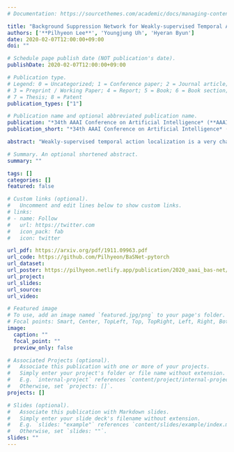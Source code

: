```yaml
---
# Documentation: https://sourcethemes.com/academic/docs/managing-content/

title: "Background Suppression Network for Weakly-supervised Temporal Action Localization"
authors: ['**Pilhyeon Lee**', 'Youngjung Uh', 'Hyeran Byun']
date: 2020-02-07T12:00:00+09:00
doi: ""

# Schedule page publish date (NOT publication's date).
publishDate: 2020-02-07T12:00:00+09:00

# Publication type.
# Legend: 0 = Uncategorized; 1 = Conference paper; 2 = Journal article;
# 3 = Preprint / Working Paper; 4 = Report; 5 = Book; 6 = Book section;
# 7 = Thesis; 8 = Patent
publication_types: ["1"]

# Publication name and optional abbreviated publication name.
publication: "*34th AAAI Conference on Artificial Intelligence* (**AAAI 2020**)"
publication_short: "*34th AAAI Conference on Artificial Intelligence* (**AAAI 2020**) (**Spotlight**) (**20.6%** acceptance rate)"

abstract: "Weakly-supervised temporal action localization is a very challenging problem because frame-wise labels are not given in the training stage while the only hint is video-level labels: whether each video contains action frames of interest. Previous methods aggregate frame-level class scores to produce video-level prediction and learn from video-level action labels. This formulation does not fully model the problem in that background frames are forced to be misclassified as action classes to predict video-level labels accurately. In this paper, we design Background Suppression Network (BaS-Net) which introduces an auxiliary class for background and has a two-branch weight-sharing architecture with an asymmetrical training strategy. This enables BaS-Net to suppress activations from background frames to improve localization performance. Extensive experiments demonstrate the effectiveness of BaS-Net and its superiority over the state-of-the-art methods on the most popular benchmarks - THUMOS'14 and ActivityNet. Our code and the trained model are available at [https://github.com/Pilhyeon/BaSNet-pytorch](https://github.com/Pilhyeon/BaSNet-pytorch)."

# Summary. An optional shortened abstract.
summary: ""

tags: []
categories: []
featured: false

# Custom links (optional).
#   Uncomment and edit lines below to show custom links.
# links:
# - name: Follow
#   url: https://twitter.com
#   icon_pack: fab
#   icon: twitter

url_pdf: https://arxiv.org/pdf/1911.09963.pdf
url_code: https://github.com/Pilhyeon/BaSNet-pytorch
url_dataset:
url_poster: https://pilhyeon.netlify.app/publication/2020_aaai_bas-net/poster.pdf
url_project:
url_slides:
url_source:
url_video:

# Featured image
# To use, add an image named `featured.jpg/png` to your page's folder. 
# Focal points: Smart, Center, TopLeft, Top, TopRight, Left, Right, BottomLeft, Bottom, BottomRight.
image:
  caption: ""
  focal_point: ""
  preview_only: false

# Associated Projects (optional).
#   Associate this publication with one or more of your projects.
#   Simply enter your project's folder or file name without extension.
#   E.g. `internal-project` references `content/project/internal-project/index.md`.
#   Otherwise, set `projects: []`.
projects: []

# Slides (optional).
#   Associate this publication with Markdown slides.
#   Simply enter your slide deck's filename without extension.
#   E.g. `slides: "example"` references `content/slides/example/index.md`.
#   Otherwise, set `slides: ""`.
slides: ""
---
```

